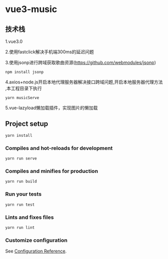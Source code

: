 # vue3-music
## 技术栈
1.vue3.0

2.使用fastclick解决手机端300ms的延迟问题

3.使用jsonp进行跨域获取歌曲资源(https://github.com/webmodules/jsonp)

    npm install jsonp

4.axios+node.js开启本地代理服务器解决接口跨域问题,开启本地服务器代理方法
   ,本工程目录下执行
    
    yarn musicServe
5.vue-lazyload懒加载插件，实现图片的懒加载

## Project setup
```
yarn install
```

### Compiles and hot-reloads for development
```
yarn run serve
```

### Compiles and minifies for production
```
yarn run build
```

### Run your tests
```
yarn run test
```

### Lints and fixes files
```
yarn run lint
```

### Customize configuration
See [Configuration Reference](https://cli.vuejs.org/config/).
